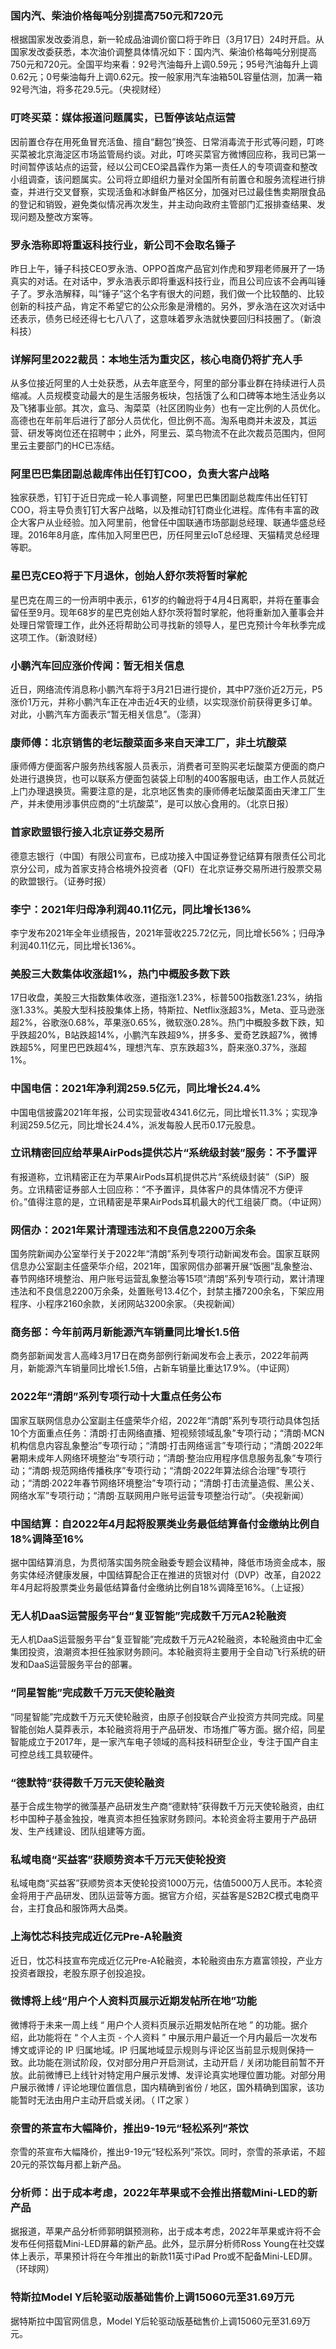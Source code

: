 ### 国内汽、柴油价格每吨分别提高750元和720元
根据国家发改委消息，新一轮成品油调价窗口将于昨日（3月17日）24时开启。从国家发改委获悉，本次油价调整具体情况如下：国内汽、柴油价格每吨分别提高750元和720元。全国平均来看：92号汽油每升上调0.59元；95号汽油每升上调0.62元；0号柴油每升上调0.62元。按一般家用汽车油箱50L容量估测，加满一箱92号汽油，将多花29.5元。（央视财经）
### 叮咚买菜：媒体报道问题属实，已暂停该站点运营
因前置仓存在用死鱼冒充活鱼、擅自“翻包”换签、日常消毒流于形式等问题，叮咚买菜被北京海淀区市场监管局约谈。对此，叮咚买菜官方微博回应称，我司已第一时间暂停该站点的运营，经以公司CEO梁昌霖作为第一责任人的专项调查和整改小组调查，该问题属实。公司将立即组织力量对全国所有前置仓和服务流程进行排查，并进行交叉督察，实现活鱼和冰鲜鱼严格区分，加强对已过最佳售卖期限食品的登记和销毁，避免类似情况再次发生，并主动向政府主管部门汇报排查结果、发现问题及整改方案等。
### 罗永浩称即将重返科技行业，新公司不会取名锤子
昨日上午，锤子科技CEO罗永浩、OPPO首席产品官刘作虎和罗翔老师展开了一场真实的对话。在对话中，罗永浩表示即将重返科技行业，而且公司应该不会再叫锤子了。罗永浩解释，叫“锤子”这个名字有很大的问题，我们做一个比较酷的、比较创新的科技产品，肯定不希望它的公众形象是滑稽的。另外，罗永浩在这次对话中还表示，债务已经还得七七八八了，这意味着罗永浩就快要回归科技圈了。（新浪科技）
### 详解阿里2022裁员：本地生活为重灾区，核心电商仍将扩充人手
从多位接近阿里的人士处获悉，从去年底至今，阿里的部分事业群在持续进行人员缩减。人员规模变动最大的是生活服务板块，包括饿了么和口碑等本地生活业务以及飞猪事业部。其次，盒马、淘菜菜（社区团购业务）也有一定比例的人员优化。高德也在年前年后进行了部分人员优化，但比例不高。淘系电商并未波及，其运营、研发等岗位还在招聘中；此外，阿里云、菜鸟物流不在此次裁员范围内，但阿里云主要部门的HC已冻结。
### 阿里巴巴集团副总裁库伟出任钉钉COO，负责大客户战略
独家获悉，钉钉于近日完成一轮人事调整，阿里巴巴集团副总裁库伟出任钉钉COO，将主导负责钉钉大客户战略，以及推动钉钉商业化进程。库伟有丰富的政企大客户从业经验。加入阿里前，他曾任中国联通市场部副总经理、联通华盛总经理。2016年8月底，库伟加入阿里巴巴，历任阿里云IoT总经理、天猫精灵总经理等职。
### 星巴克CEO将于下月退休，创始人舒尔茨将暂时掌舵
星巴克在周三的一份声明中表示，61岁的约翰逊将于4月4日离职，并将在董事会留任至9月。现年68岁的星巴克创始人舒尔茨将暂时掌舵，他将重新加入董事会并处理日常管理工作，此外还将帮助公司寻找新的领导人，星巴克预计今年秋季完成这项工作。（新浪财经）
### 小鹏汽车回应涨价传闻：暂无相关信息
近日，网络流传消息称小鹏汽车将于3月21日进行提价，其中P7涨价近2万元，P5涨价1万元，并称小鹏汽车正在冲击近4天的业绩，以实现涨价前获得更多订单。对此，小鹏汽车方面表示“暂无相关信息”。（澎湃）
### 康师傅：北京销售的老坛酸菜面多来自天津工厂，非土坑酸菜
康师傅方便面客户服务热线客服人员表示，消费者可至购买老坛酸菜方便面的商户处进行退换货，也可以联系方便面包装袋上印制的400客服电话，由工作人员就近上门办理退换货。需要注意的是，北京地区售卖的康师傅老坛酸菜面由天津工厂生产，并未使用涉事供应商的“土坑酸菜”，是可以放心食用的。（北京日报）
### 首家欧盟银行接入北京证券交易所
德意志银行（中国）有限公司宣布，已成功接入中国证券登记结算有限责任公司北京分公司，成为首家支持合格境外投资者（QFI）在北京证券交易所进行股票交易的欧盟银行。（证券时报）
### 李宁：2021年归母净利润40.11亿元，同比增长136%
李宁发布2021年全年业绩报告，2021年营收225.72亿元，同比增长56%；归母净利润40.11亿元，同比增长136%。
### 美股三大数集体收涨超1%，热门中概股多数下跌
17日收盘，美股三大指数集体收涨，道指涨1.23%，标普500指数涨1.23%，纳指涨1.33%。美股大型科技股集体上扬，特斯拉、Netflix涨超3%，Meta、亚马逊涨超2%，谷歌涨0.68%，苹果涨0.65%，微软涨0.28%。热门中概股多数下跌，知乎跌超20%，B站跌超14%，小鹏汽车跌超9%，拼多多、爱奇艺跌超7%，微博跌超5%，阿里巴巴跌超4%，理想汽车、京东跌超3%，蔚来涨0.37%，涨超1%。
### 中国电信：2021年净利润259.5亿元，同比增长24.4%
中国电信披露2021年年报，公司实现营收4341.6亿元，同比增长11.3%；实现净利润259.5亿元，同比增长24.4%，派发每股人民币0.17元股息。
### 立讯精密回应给苹果AirPods提供芯片“系统级封装”服务：不予置评
有报道称，立讯精密正在为苹果AirPods耳机提供芯片“系统级封装”（SiP）服务。立讯精密证券部人士回应称：“不予置评，具体客户的具体情况不方便评价。”值得注意的是，立讯精密是苹果AirPods耳机最大的代工组装厂商。（中证网）
### 网信办：2021年累计清理违法和不良信息2200万余条
国务院新闻办公室举行关于2022年“清朗”系列专项行动新闻发布会。国家互联网信息办公室副主任盛荣华介绍，2021年，国家网信办部署开展“饭圈”乱象整治、春节网络环境整治、用户账号运营乱象整治等15项“清朗”系列专项行动，累计清理违法和不良信息2200万余条，处置账号13.4亿个，封禁主播7200余名，下架应用程序、小程序2160余款，关闭网站3200余家。（央视新闻）
### 商务部：今年前两月新能源汽车销量同比增长1.5倍
商务部新闻发言人高峰3月17日在商务部例行新闻发布会上表示，2022年前两月，新能源汽车销量同比增长1.5倍，占新车销量比重达17.9%。（中证网）
### 2022年“清朗”系列专项行动十大重点任务公布
国家互联网信息办公室副主任盛荣华介绍，2022年“清朗”系列专项行动具体包括10个方面重点任务：清朗·打击网络直播、短视频领域乱象”专项行动；“清朗·MCN机构信息内容乱象整治”专项行动；“清朗·打击网络谣言”专项行动；“清朗·2022年暑期未成年人网络环境整治”专项行动；“清朗·整治应用程序信息服务乱象”专项行动；“清朗·规范网络传播秩序”专项行动；“清朗·2022年算法综合治理”专项行动；“清朗·2022年春节网络环境整治”专项行动；“清朗·打击流量造假、黑公关、网络水军”专项行动；“清朗·互联网用户账号运营专项整治行动”。（央视新闻）
### 中国结算：自2022年4月起将股票类业务最低结算备付金缴纳比例自18%调降至16%
据中国结算消息，为贯彻落实国务院金融委专题会议精神，降低市场资金成本，服务实体经济健康发展，中国结算配合正在推进的货银对付（DVP）改革，自2022年4月起将股票类业务最低结算备付金缴纳比例自18%调降至16%。（上证报）
### 无人机DaaS运营服务平台“复亚智能”完成数千万元A2轮融资
无人机DaaS运营服务平台“复亚智能”完成数千万元A2轮融资，本轮融资由中汇金集团投资，浪潮资本担任独家财务顾问。本轮融资将主要用于全自动飞行系统的研发和DaaS运营服务平台的部署。
### “同星智能”完成数千万元天使轮融资
“同星智能”完成数千万元天使轮融资，由原子创投联合产业投资方共同完成。同星智能创始人莫莽表示，本轮融资将用于产品研发、市场推广等方面。据介绍，同星智能成立于2017年，是一家汽车电子领域的高科技科研型企业，专注于国产自主可控总线工具软硬件。
### “德默特”获得数千万元天使轮融资
基于合成生物学的微藻基产品研发生产商“德默特”获得数千万元天使轮融资，由红杉中国种子基金独投，唯真资本担任独家财务顾问。本轮资金将主要用于产品研发、生产线建设、团队组建等方面。
### 私域电商“买益客”获顺势资本千万元天使轮投资
私域电商“买益客”获顺势资本天使轮投资1000万元，估值5000万人民币。本轮资金将用于产品研发、团队运营等方面。据官方介绍，买益客是S2B2C模式电商平台，主打食品和服饰两大品类。
### 上海忱芯科技完成近亿元Pre-A轮融资
近日，忱芯科技宣布完成近亿元Pre-A轮融资，本轮融资由东方嘉富领投，产业方投资者跟投，老股东原子创投追投。
### 微博将上线“用户个人资料页展示近期发帖所在地”功能
微博将于未来一周上线 “ 用户个人资料页展示近期发帖所在地 ” 的功能。据介绍，此功能将在 “ 个人主页 - 个人资料 ” 中展示用户最近一个月内最后一次发布博文或评论的 IP 归属地域。IP 归属地域显示规则与评论区当前显示规则保持一致。此功能在测试阶段，仅对部分用户开启测试，主动开启 / 关闭功能目前暂不开放。此前微博已上线针对特定用户展示发博、发评论真实地理位置功能。对部分用户展示微博 / 评论地理位置信息，国内精确到省份 / 地区，国外精确到国家，该功能暂时无法由用户主动开启或关闭。（ IT之家 ）
### 奈雪的茶宣布大幅降价，推出9-19元“轻松系列”茶饮
奈雪的茶宣布大幅降价，推出9-19元“轻松系列”茶饮。同时，奈雪的茶承诺，不超20元的茶饮每月都上新产品。
### 分析师：出于成本考虑，2022年苹果或不会推出搭载Mini-LED的新产品
据报道，苹果产品分析师郭明錤预测称，出于成本考虑，2022年苹果或许将不会发布任何搭载Mini-LED屏幕的新产品。此外，显示屏分析师Ross Young在社交媒体上表示，苹果预计将在今年推出的新款11英寸iPad Pro或不配备Mini-LED屏。（环球网）
### 特斯拉Model Y后轮驱动版基础售价上调15060元至31.69万元
据特斯拉中国官网信息，Model Y后轮驱动版基础售价上调15060元至31.69万元。
